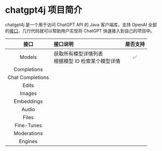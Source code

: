 # chatgpt4j 项目简介

chatgpt4j 是一个用于访问 ChatGPT API 的 Java 客户端库，支持 OpenAI 全部的[接口](https://platform.openai.com/docs/api-reference/introduction)，几行代码就可以帮助用户实现将 ChatGPT 快速接入到自己的项目中。

|       接口       | 接口说明                                               | 是否支持 |
| :--------------: | :----------------------------------------------------- | :------: |
|      Models      | 获取所有模型详情列表<br />根据模型 ID 检索某个模型详情 |    ✅     |
|   Completions    |                                                        |          |
| Chat Completions |                                                        |          |
|      Edits       |                                                        |          |
|      Images      |                                                        |          |
|    Embeddings    |                                                        |          |
|      Audio       |                                                        |          |
|      Files       |                                                        |          |
|    Fine-Tunes    |                                                        |          |
|   Moderations    |                                                        |          |
|     Engines      |                                                        |          |


